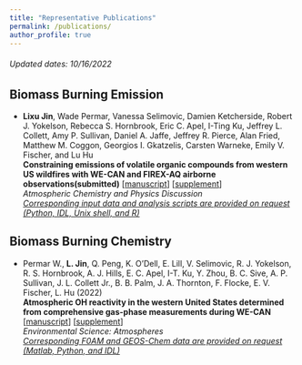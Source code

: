 ```yaml
---
title: "Representative Publications"
permalink: /publications/
author_profile: true
---
```

###### *Updated dates: 10/16/2022*

## Biomass Burning Emission
- **Lixu Jin**, Wade Permar, Vanessa Selimovic, Damien Ketcherside, Robert J. Yokelson, Rebecca S. Hornbrook, Eric C. Apel, I-Ting Ku, Jeffrey L. Collett, Amy P. Sullivan, Daniel A. Jaffe, Jeffrey R. Pierce, Alan Fried, Matthew M. Coggon, Georgios I. Gkatzelis, Carsten Warneke, Emily V. Fischer, and Lu Hu <br>
**Constraining emissions of volatile organic compounds from western US wildfires with WE-CAN and FIREX-AQ airborne observations(submitted)** [[manuscript](https://github.com/jinlx/jinlx.github.io/blob/master/files/ACP_BBemission_wus_manuscript.pdf)] [[supplement](https://github.com/jinlx/jinlx.github.io/blob/master/files/ACP_BBemission_wus_supplement.pdf)] <br>
  *Atmospheric Chemistry and Physics Discussion*<br>
  *[Corresponding input data and analysis scripts are provided on request (Python, IDL, Unix shell, and R)](https://github.com/jinlx/Western-US-emission-packages)*<br>
## Biomass Burning Chemistry
- Permar W., **L. Jin**, Q. Peng, K. O’Dell, E. Lill, V. Selimovic, R. J. Yokelson, R. S. Hornbrook, A. J. Hills, E. C. Apel, I-T. Ku, Y. Zhou, B. C. Sive, A. P. Sullivan, J. L. Collett Jr., B. B. Palm, J. A. Thornton, F. Flocke, E. V. Fischer, L. Hu (2022) <br>
  **Atmospheric OH reactivity in the western United States determined from comprehensive gas-phase measurements during WE-CAN** [[manuscript](http://ToBeDone.com)] [[supplement](http://ToBeDone.com)] <br> 
  *Environmental Science: Atmospheres*<br>
  *[Corresponding F0AM and GEOS-Chem data are provided on request (Matlab, Python, and IDL)](http://ToBeDone.com)*<br>
  
  
  
  
